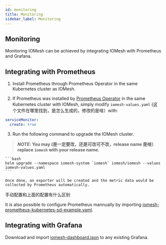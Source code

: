 ```yaml
---
id: monitoring
title: Monitoring
sidebar_label: Monitoring
---
```


## Monitoring 

Monitoring IOMesh can be achieved by integrating IOMesh with Prometheus and Grafana.

## Integrating with Prometheus

1. Install Prometheus through Prometheus Operator in the same Kubernetes cluster as IOMesh.

2. If Prometheus was installed by [Prometheus Operator][1] in the same Kubernetes cluster with IOMesh, simply modify `iomesh-values.yaml` (这个文件在哪里找到，是怎么生成的，修改的是啥）with:

```yaml
serviceMonitor:
  create: true
```

3. Run the following command to upgrade the IOMesh cluster.

> **_NOTE_: You may (是一定要改，还是可改可不改，release name 是啥）replace `iomesh` with your release name.**

    ```bash
    helm upgrade --namespace iomesh-system `iomesh` iomesh/iomesh --values iomesh-values.yaml
    ```

    Once done, an exporter will be created and the metric data would be collected by Prometheus automatically.

手动配置和上面的配置有什么区别



It is also possible to configure Prometheus mannually by importing [iomesh-prometheus-kubernetes-sd-example.yaml][4].

## Integrating with Grafana

Download and import [iomesh-dashboard.json][3] to any existing Grafana.

[1]: https://github.com/prometheus-operator/prometheus-operator
[2]: https://grafana.com/grafana/download
[3]: https://raw.githubusercontent.com/iomesh/docs/master/docs/assets/iomesh-operation/ioemsh-dashobard.json
[4]: https://raw.githubusercontent.com/iomesh/docs/master/docs/assets/iomesh-operation/iomesh-prometheus-kubernetes-sd-example.yaml
